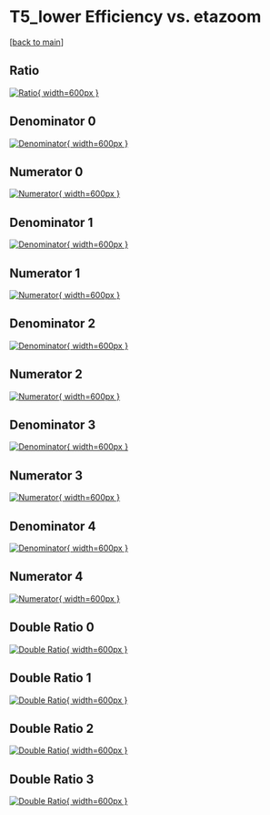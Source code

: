 # T5_lower Efficiency vs. etazoom

[[back to main](./)]



## Ratio

[![Ratio](../mtv/var/T5_lower_base_13_-1_eff_etazoom.png){ width=600px }](../mtv/var/T5_lower_base_13_-1_eff_etazoom.pdf)

## Denominator 0

[![Denominator](../mtv/den/T5_lower_base_13_-1_eff_etazoom_den0.png){ width=600px }](../mtv/den/T5_lower_base_13_-1_eff_etazoom_den0.pdf)

## Numerator 0

[![Numerator](../mtv/num/T5_lower_base_13_-1_eff_etazoom_num0.png){ width=600px }](../mtv/num/T5_lower_base_13_-1_eff_etazoom_num0.pdf)

## Denominator 1

[![Denominator](../mtv/den/T5_lower_base_13_-1_eff_etazoom_den1.png){ width=600px }](../mtv/den/T5_lower_base_13_-1_eff_etazoom_den1.pdf)

## Numerator 1

[![Numerator](../mtv/num/T5_lower_base_13_-1_eff_etazoom_num1.png){ width=600px }](../mtv/num/T5_lower_base_13_-1_eff_etazoom_num1.pdf)

## Denominator 2

[![Denominator](../mtv/den/T5_lower_base_13_-1_eff_etazoom_den2.png){ width=600px }](../mtv/den/T5_lower_base_13_-1_eff_etazoom_den2.pdf)

## Numerator 2

[![Numerator](../mtv/num/T5_lower_base_13_-1_eff_etazoom_num2.png){ width=600px }](../mtv/num/T5_lower_base_13_-1_eff_etazoom_num2.pdf)

## Denominator 3

[![Denominator](../mtv/den/T5_lower_base_13_-1_eff_etazoom_den3.png){ width=600px }](../mtv/den/T5_lower_base_13_-1_eff_etazoom_den3.pdf)

## Numerator 3

[![Numerator](../mtv/num/T5_lower_base_13_-1_eff_etazoom_num3.png){ width=600px }](../mtv/num/T5_lower_base_13_-1_eff_etazoom_num3.pdf)

## Denominator 4

[![Denominator](../mtv/den/T5_lower_base_13_-1_eff_etazoom_den4.png){ width=600px }](../mtv/den/T5_lower_base_13_-1_eff_etazoom_den4.pdf)

## Numerator 4

[![Numerator](../mtv/num/T5_lower_base_13_-1_eff_etazoom_num4.png){ width=600px }](../mtv/num/T5_lower_base_13_-1_eff_etazoom_num4.pdf)

## Double Ratio 0

[![Double Ratio](../mtv/ratio/T5_lower_base_13_-1_eff_etazoom_ratio0.png){ width=600px }](../mtv/ratio/T5_lower_base_13_-1_eff_etazoom_ratio0.pdf)

## Double Ratio 1

[![Double Ratio](../mtv/ratio/T5_lower_base_13_-1_eff_etazoom_ratio1.png){ width=600px }](../mtv/ratio/T5_lower_base_13_-1_eff_etazoom_ratio1.pdf)

## Double Ratio 2

[![Double Ratio](../mtv/ratio/T5_lower_base_13_-1_eff_etazoom_ratio2.png){ width=600px }](../mtv/ratio/T5_lower_base_13_-1_eff_etazoom_ratio2.pdf)

## Double Ratio 3

[![Double Ratio](../mtv/ratio/T5_lower_base_13_-1_eff_etazoom_ratio3.png){ width=600px }](../mtv/ratio/T5_lower_base_13_-1_eff_etazoom_ratio3.pdf)

